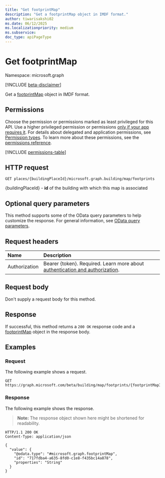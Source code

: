 ```yaml
---
title: "Get footprintMap"
description: "Get a footprintMap object in IMDF format."
author: tiwarisakshi02
ms.date: 06/12/2025
ms.localizationpriority: medium
ms.subservice: 
doc_type: apiPageType
---
```


# Get footprintMap

Namespace: microsoft.graph

[!INCLUDE [beta-disclaimer](../../includes/beta-disclaimer.md)]

Get a [footprintMap](../resources/footprintmap.md) object in IMDF format.

## Permissions

Choose the permission or permissions marked as least privileged for this API. Use a higher privileged permission or permissions [only if your app requires it](/graph/permissions-overview#best-practices-for-using-microsoft-graph-permissions). For details about delegated and application permissions, see [Permission types](/graph/permissions-overview#permission-types). To learn more about these permissions, see the [permissions reference](/graph/permissions-reference).

<!-- {
  "blockType": "permissions",
  "name": "footprintmap-get-permissions"
}
-->
[!INCLUDE [permissions-table](../includes/permissions/footprintmap-get-permissions.md)]

## HTTP request

<!-- {
  "blockType": "ignored"
}
-->
``` http
GET places/{buildingPlaceId}/microsoft.graph.building/map/footprints
```

{buildingPlaceId} - **id** of the building with which this map is associated

## Optional query parameters

This method supports some of the OData query parameters to help customize the response. For general information, see [OData query parameters](/graph/query-parameters).

## Request headers

|Name|Description|
|:---|:---|
|Authorization|Bearer {token}. Required. Learn more about [authentication and authorization](/graph/auth/auth-concepts).|

## Request body

Don't supply a request body for this method.

## Response

If successful, this method returns a `200 OK` response code and a [footprintMap](../resources/footprintmap.md) object in the response body.

## Examples

### Request

The following example shows a request.
<!-- {
  "blockType": "request",
  "name": "get_footprintmap"
}
-->
``` http
GET https://graph.microsoft.com/beta/building/map/footprints/{footprintMapId}
```


### Response

The following example shows the response.
>**Note:** The response object shown here might be shortened for readability.
<!-- {
  "blockType": "response",
  "truncated": true,
  "@odata.type": "microsoft.graph.footprintMap"
}
-->
``` http
HTTP/1.1 200 OK
Content-Type: application/json

{
  "value": {
    "@odata.type": "#microsoft.graph.footprintMap",
    "id": "717fdba4-a635-8fd0-c1e8-f435bc14a878",
    "properties": "String"
  }
}
```

